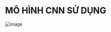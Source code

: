 # MÔ HÌNH CNN SỬ DỤNG
![image](https://user-images.githubusercontent.com/53068735/125253010-2770da80-e323-11eb-953a-980d81a0c8e8.png)
